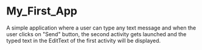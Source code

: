 # My_First_App
<p> A simple application where a user can type any text message and when the user clicks on "Send" button, the second activity gets launched and the typed text in the EditText of the first activity will be displayed.</P>
